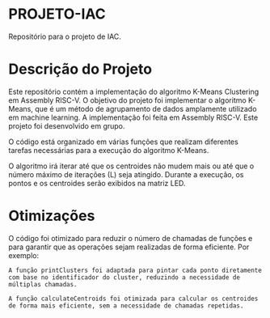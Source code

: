 # PROJETO-IAC
Repositório para o projeto de IAC. 

# Descrição do Projeto

Este repositório contém a implementação do algoritmo K-Means Clustering em Assembly RISC-V. O objetivo do projeto foi implementar o algoritmo K-Means, que é um método de agrupamento de dados amplamente utilizado em machine learning. A implementação foi feita em Assembly RISC-V.
Este projeto foi desenvolvido em grupo.

O código está organizado em várias funções que realizam diferentes tarefas necessárias para a execução do algoritmo K-Means.

O algoritmo irá iterar até que os centroides não mudem mais ou até que o número máximo de iterações (L) seja atingido. Durante a execução, os pontos e os centroides serão exibidos na matriz LED.

# Otimizações

O código foi otimizado para reduzir o número de chamadas de funções e para garantir que as operações sejam realizadas de forma eficiente. Por exemplo:

    A função printClusters foi adaptada para pintar cada ponto diretamente com base no identificador do cluster, reduzindo a necessidade de múltiplas chamadas.

    A função calculateCentroids foi otimizada para calcular os centroides de forma mais eficiente, sem a necessidade de chamadas repetidas.
